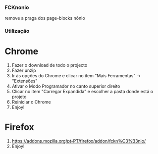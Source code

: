 ### FCKnonio
remove a praga dos page-blocks nónio

### Utilização
# Chrome
1. Fazer o download de todo o projecto
2. Fazer unzip
3. Ir às opções do Chrome e clicar no item "Mais Ferramentas" -> "Extensões"
4. Ativar o Modo Programador no canto superior direito
5. Clicar no item "Carregar Expandida" e escolher a pasta donde está o projeto
6. Reiniciar o Chrome
7. Enjoy!

# Firefox
1. https://addons.mozilla.org/pt-PT/firefox/addon/fckn%C3%B3nio/
2. Enjoy!